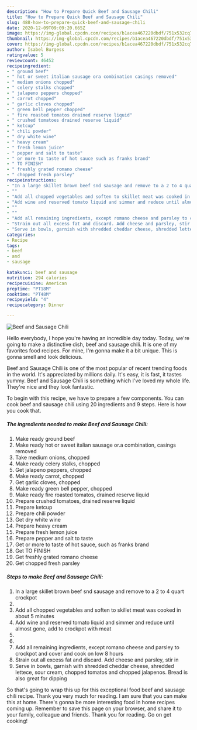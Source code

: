 ```yaml
---
description: "How to Prepare Quick Beef and Sausage Chili"
title: "How to Prepare Quick Beef and Sausage Chili"
slug: 488-how-to-prepare-quick-beef-and-sausage-chili
date: 2020-12-09T09:09:20.665Z
image: https://img-global.cpcdn.com/recipes/b1acea467220dbdf/751x532cq70/beef-and-sausage-chili-recipe-main-photo.jpg
thumbnail: https://img-global.cpcdn.com/recipes/b1acea467220dbdf/751x532cq70/beef-and-sausage-chili-recipe-main-photo.jpg
cover: https://img-global.cpcdn.com/recipes/b1acea467220dbdf/751x532cq70/beef-and-sausage-chili-recipe-main-photo.jpg
author: Isabel Burgess
ratingvalue: 5
reviewcount: 46452
recipeingredient:
- " ground beef"
- " hot or sweet italian sausage ora combination casings removed"
- " medium onions chopped"
- " celery stalks chopped"
- " jalapeno peppers chopped"
- " carrot chopped"
- " garlic cloves chopped"
- " green bell pepper chopped"
- " fire roasted tomatos drained reserve liquid"
- " crushed tomatoes drained reserve liquid"
- " ketcup"
- " chili powder"
- " dry white wine"
- " heavy cream"
- " fresh lemon juice"
- " pepper and salt to taste"
- " or more to taste of hot sauce such as franks brand"
- " TO FINISH"
- " freshly grated romano cheese"
- " chopped fresh parsley"
recipeinstructions:
- "In a large skillet brown beef snd sausage and remove to a 2 to 4 quart crockpot"
- ""
- "Add all chopped vegetables and soften to skillet meat was cooked in about 5 minutes"
- "Add wine and reserved tomato liquid and simmer and reduce until almost gone, add to crockpot with meat"
- ""
- ""
- "Add all remaining ingredients, except romano cheese and parsley to crockpot and cover and cook on low 8 hours"
- "Strain out all excess fat and discard. Add cheese and parsley, stir in"
- "Serve in bowls, garnish with shredded cheddar cheese, shredded lettece, sour cream, chopped tomatos and chopped jalapenos. Bread is also great for dipping"
categories:
- Recipe
tags:
- beef
- and
- sausage

katakunci: beef and sausage 
nutrition: 294 calories
recipecuisine: American
preptime: "PT18M"
cooktime: "PT48M"
recipeyield: "4"
recipecategory: Dinner

---
```



![Beef and Sausage Chili](https://img-global.cpcdn.com/recipes/b1acea467220dbdf/751x532cq70/beef-and-sausage-chili-recipe-main-photo.jpg)

Hello everybody, I hope you're having an incredible day today. Today, we're going to make a distinctive dish, beef and sausage chili. It is one of my favorites food recipes. For mine, I'm gonna make it a bit unique. This is gonna smell and look delicious.

Beef and Sausage Chili is one of the most popular of recent trending foods in the world. It's appreciated by millions daily. It's easy, it is fast, it tastes yummy. Beef and Sausage Chili is something which I've loved my whole life. They're nice and they look fantastic.




To begin with this recipe, we have to prepare a few components. You can cook beef and sausage chili using 20 ingredients and 9 steps. Here is how you cook that.

<!--inarticleads1-->

##### The ingredients needed to make Beef and Sausage Chili:

1. Make ready  ground beef
1. Make ready  hot or sweet italian sausage or.a combination, casings removed
1. Take  medium onions, chopped
1. Make ready  celery stalks, chopped
1. Get  jalapeno peppers, chopped
1. Make ready  carrot, chopped
1. Get  garlic cloves, chopped
1. Make ready  green bell pepper, chopped
1. Make ready  fire roasted tomatos, drained reserve liquid
1. Prepare  crushed tomatoes, drained reserve liquid
1. Prepare  ketcup
1. Prepare  chili powder
1. Get  dry white wine
1. Prepare  heavy cream
1. Prepare  fresh lemon juice
1. Prepare  pepper and salt to taste
1. Get  or more to taste of hot sauce, such as franks brand
1. Get  TO FINISH
1. Get  freshly grated romano cheese
1. Get  chopped fresh parsley




<!--inarticleads2-->

##### Steps to make Beef and Sausage Chili:

1. In a large skillet brown beef snd sausage and remove to a 2 to 4 quart crockpot
1. 
1. Add all chopped vegetables and soften to skillet meat was cooked in about 5 minutes
1. Add wine and reserved tomato liquid and simmer and reduce until almost gone, add to crockpot with meat
1. 
1. 
1. Add all remaining ingredients, except romano cheese and parsley to crockpot and cover and cook on low 8 hours
1. Strain out all excess fat and discard. Add cheese and parsley, stir in
1. Serve in bowls, garnish with shredded cheddar cheese, shredded lettece, sour cream, chopped tomatos and chopped jalapenos. Bread is also great for dipping




So that's going to wrap this up for this exceptional food beef and sausage chili recipe. Thank you very much for reading. I am sure that you can make this at home. There's gonna be more interesting food in home recipes coming up. Remember to save this page on your browser, and share it to your family, colleague and friends. Thank you for reading. Go on get cooking!
